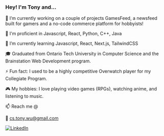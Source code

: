 ### Hey! I'm Tony and...

🔭 I’m currently working on a couple of projects GamesFeed, a newsfeed built for gamers and a no-code commerce platform for hobbyists!

💐 I'm proficient in Javascript, React, Python, C++, Java

🌱 I’m currently learning Javascript, React, Next.js, TailwindCSS

🎓 Graduated from Ontario Tech University in Computer Science and the Brainstation Web Development program.

⚡ Fun fact: I used to be a highly competitive Overwatch player for my Collegiate Program.

🎮 My hobbies: I love playing video games (RPGs), watching anime, and listening to music.

📫 Reach me @ 

📧 [cs.tony.wu@gmail.com](mailto:cs.tony.wu@gmail.com)

[![LinkedIn](https://img.shields.io/badge/linkedin-0A66C2?style=for-the-badge&logo=linkedin&logoColor=white)](https://www.linkedin.com/in/tonywucs/)
